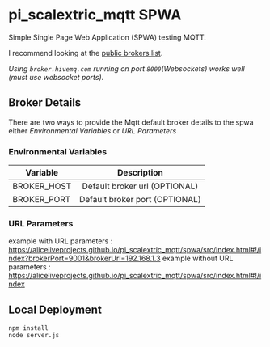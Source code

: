 # pi_scalextric_mqtt SPWA
Simple Single Page Web Application (SPWA) testing MQTT.

I recommend looking at the [public brokers list](https://github.com/mqtt/mqtt.github.io/wiki/public_brokers).

*Using ```broker.hivemq.com``` running on port ```8000```(Websockets) works well (must use websocket ports).*

## Broker Details
There are two ways to provide the Mqtt default broker details to the spwa either *Environmental Variables* or *URL Parameters* 


### Environmental Variables

| Variable      | Description  |
| ------------- |:-------------:|
| BROKER_HOST   | Default broker url (OPTIONAL) |
| BROKER_PORT   | Default broker port (OPTIONAL)|

### URL Parameters

example with URL parameters : https://aliceliveprojects.github.io/pi_scalextric_mqtt/spwa/src/index.html#!/index?brokerPort=9001&brokerUrl=192.168.1.3
example without URL parameters : https://aliceliveprojects.github.io/pi_scalextric_mqtt/spwa/src/index.html#!/index

## Local Deployment

```
npm install
node server.js
```



